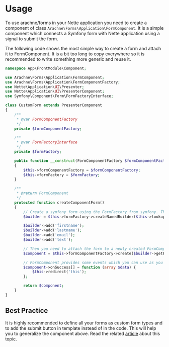 Usage
====

To use arachne/forms in your Nette application you need to create a component of class `Arachne\Forms\Application\FormComponent`. It is a simple component which connects a Symfony form with Nette application using a signal to submit the form.

The following code shows the most simple way to create a form and attach it to FormComponent. It is a bit too long to copy everywhere so it is recommended to write something more generic and reuse it.

```php
namespace App\FrontModule\Component;

use Arachne\Forms\Application\FormComponent;
use Arachne\Forms\Application\FormComponentFactory;
use Nette\Application\UI\Presenter;
use Nette\Application\UI\PresenterComponent;
use Symfony\Component\Form\FormFactoryInterface;

class CustomForm extends PresenterComponent
{
    /**
     * @var FormComponentFactory
     */
    private $formComponentFactory;

    /**
     * @var FormFactoryInterface
     */
    private $formFactory;

    public function __construct(FormComponentFactory $formComponentFactory, FormFactoryInterface $formFactory)
    {
        $this->formComponentFactory = $formComponentFactory;
        $this->formFactory = $formFactory;
    }

    /**
     * @return FormComponent
     */
    protected function createComponentForm()
    {
        // Create a symfony form using the FormFactory from symfony. There are several ways to do that. Look into symfony documentation for details.
        $builder = $this->formFactory->createNamedBuilder($this->lookupPath(Presenter::class), 'form', null, []);

        $builder->add('firstname');
        $builder->add('lastname');
        $builder->add('email');
        $builder->add('text');

        // Then you need to attach the form to a newly created FormComponent.
        $component = $this->formComponentFactory->create($builder->getForm());

        // FormComponent provides some events which you can use as you need.
        $component->onSuccess[] = function (array $data) {
            $this->redirect('this');
        };

        return $component;
    }
}
```

Best Practice
----

It is highly recommended to define all your forms as custom form types and to add the submit button in template instead of in the code. This will help you to generalize the component above. Read the related [article](http://symfony.com/doc/current/best_practices/forms.html) about this topic.
